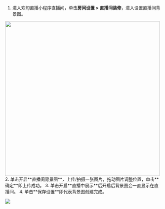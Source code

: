 1. 进入欢句直播小程序直播间，单击**房间设置 > 直播间装修**，进入设置直播间背景图。
<img src="https://qcloudimg.tencent-cloud.cn/raw/d23da16aab2b5d4ffe68b85f9bbec294.png" width=500>
2. 单击开启**直播间背景图**，上传/拍摄一张图片，拖动图片调整位置，单击**确定**即上传成功。
3. 单击开启**直播中展示**后开启后背景图会一直显示在直播间。
4. 单击**保存设置**即代表背景图创建完成。 

![](https://qcloudimg.tencent-cloud.cn/raw/737956c99c3d220027ea174964e007f7.png)